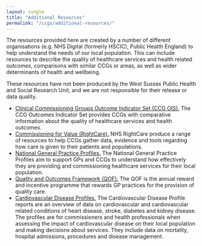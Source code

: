 ```yaml
---
layout: single
title: "Additional Resources"
permalink: "/ccgs/additional-resources/"
---
```


The resources provided here are created by a number of different organisations (e.g. NHS Digital (formerly HSCIC), Public Health England) to help understand the needs of our local population. This can include resources to describe the quality of healthcare services and health related outcomes, comparisons with similar CCGs or areas, as well as wider determinants of health and wellbeing.

These resources have not been produced by the West Sussex Public Health and Social Research Unit, and we are not responsible for their release or data quality.

- [Clinical Commissioning Groups Outcome Indicator Set (CCG OIS).](/ccgs/additional-resources/clinical-commissioning-group-outcome-indicator-set-ccg-ois/) The CCG Outcomes Indicator Set provides CCGs with comparative information about the quality of healthcare services and health outcomes.
- [Commissioning for Value (RightCare).](/ccgs/additional-resources/rightcare-commissioning-for-value-cfv/) NHS RightCare produce a range of resources to help CCGs gather data, evidence and tools regarding how care is given to their patients and populations.
- [National General Practice Profiles.](/ccgs/additional-resources/national-general-practice-profiles/) The National General Practice Profiles aim to support GPs and CCGs to understand how effectively they are providing and commissioning healthcare services for their local population.
- [Quality and Outcomes Framework (QOF).](/ccgs/additional-resources/quality-outcomes-framework/) The QOF is the annual reward and incentive programme that rewards GP practices for the provision of quality care.
- [Cardiovascular Disease Profiles.](/ccgs/additional-resources/cvdprofiles/) The Cardiovascular Disease Profile reports are an overview of data on cardiovascular and cardiovascular related conditions of heart disease, stroke, diabetes and kidney disease. The profiles are for commissioners and health professionals when assessing the impact of cardiovascular disease on their local population and making decisions about services. They include data on mortality, hospital admissions, procedures and disease management.
